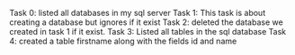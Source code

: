 Task 0: listed all databases in my sql server
Task 1: This task is about creating a database but ignores if it exist
Task 2: deleted the database we created in task 1 if it exist.
Task 3: Listed all tables in the sql database
Task 4: created a table firstname along with the fields id and name
